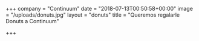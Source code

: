 +++
company = "Continuum"
date = "2018-07-13T00:50:58+00:00"
image = "/uploads/donuts.jpg"
layout = "donuts"
title = "Queremos regalarle Donuts a Continuum"

+++
